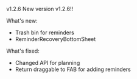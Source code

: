 v1.2.6
New version v1.2.6!!

What's new:

- Trash bin for reminders
- ReminderRecoveryBottomSheet

What's fixed:

- Changed API for planning
- Return draggable to FAB for adding reminders
